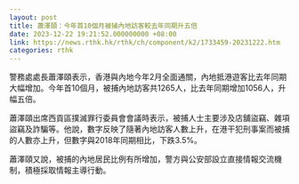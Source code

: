 ```yaml
---
layout: post
title: 蕭澤頤：今年首10個月被捕內地訪客較去年同期升五倍
date: 2023-12-22 19:21:52.000000000 +08:00
link: https://news.rthk.hk/rthk/ch/component/k2/1733459-20231222.htm
categories: rthk
---
```


警務處處長蕭澤頤表示，香港與內地今年2月全面通關，內地抵港遊客比去年同期大幅增加。今年首10個月，被捕內地訪客共1265人，比去年同期增加1056人，升幅五倍。

蕭澤頤出席西貢區撲滅罪行委員會會議時表示，被捕人士主要涉及店舖盜竊、雜項盜竊及詐騙等。他說，數字反映了隨著內地訪客人數上升，在港干犯刑事案而被捕的人數亦上升，但數字與2018年同期相比，下跌3.5%。

蕭澤頤又說，被捕的內地居民比例有所增加，警方與公安部設立直接情報交流機制，積極採取情報主導行動。
